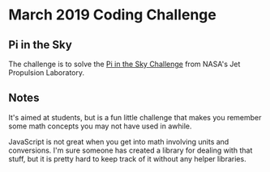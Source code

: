 # March 2019 Coding Challenge

## Pi in the Sky

The challenge is to solve the [Pi in the Sky Challenge](https://www.jpl.nasa.gov/edu/nasapidaychallenge/)
from NASA's Jet Propulsion Laboratory.

## Notes

It's aimed at students, but is a fun little challenge that makes you remember
some math concepts you may  not have used in awhile.

JavaScript is not great when you get into math involving units and conversions.
I'm sure someone has created a library for dealing with that stuff, but it is
pretty hard to keep track of it without any helper libraries.
